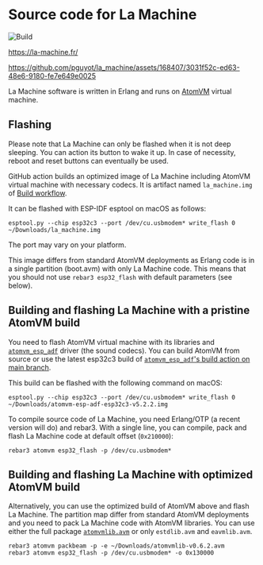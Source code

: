 Source code for La Machine
==========================

![Build](https://github.com/pguyot/la_machine/actions/workflows/build.yaml/badge.svg)

https://la-machine.fr/

https://github.com/pguyot/la_machine/assets/168407/3031f52c-ed63-48e6-9180-fe7e649e0025

La Machine software is written in Erlang and runs on [AtomVM](https://atomvm.net/)
virtual machine.

Flashing
--------

Please note that La Machine can only be flashed when it is not deep sleeping.
You can action its button to wake it up. In case of necessity, reboot and reset
buttons can eventually be used.

GitHub action builds an optimized image of La Machine including AtomVM virtual
machine with necessary codecs. It is artifact named `la_machine.img` of
[Build workflow](https://github.com/pguyot/la_machine/actions/workflows/build.yaml?query=branch%3Amain).

It can be flashed with ESP-IDF esptool on macOS as follows:

    esptool.py --chip esp32c3 --port /dev/cu.usbmodem* write_flash 0 ~/Downloads/la_machine.img

The port may vary on your platform.

This image differs from standard AtomVM deployments as Erlang code is in a
single partition (boot.avm) with only La Machine code. This means that you
should not use `rebar3 esp32_flash` with default parameters (see below).

Building and flashing La Machine with a pristine AtomVM build
-------------------------------------------------------------

You need to flash AtomVM virtual machine with its libraries and
[`atomvm_esp_adf`](https://github.com/pguyot/atomvm_esp_adf) driver (the sound
codecs). You can build AtomVM from source or use the latest esp32c3 build of
[`atomvm_esp_adf`'s build action on main branch](https://github.com/pguyot/atomvm_esp_adf/actions/workflows/build.yml?query=branch%3Amain).

This build can be flashed with the following command on macOS:

    esptool.py --chip esp32c3 --port /dev/cu.usbmodem* write_flash 0 ~/Downloads/atomvm-esp-adf-esp32c3-v5.2.2.img

To compile source code of La Machine, you need Erlang/OTP (a recent version
will do) and rebar3. With a single line, you can compile, pack and flash
La Machine code at default offset (`0x210000`):

    rebar3 atomvm esp32_flash -p /dev/cu.usbmodem*

Building and flashing La Machine with optimized AtomVM build
------------------------------------------------------------

Alternatively, you can use the optimized build of AtomVM above and flash
La Machine. The partition map differ from standard AtomVM deployments and
you need to pack La Machine code with AtomVM libraries. You can use either the
full package [`atomvmlib.avm`](https://github.com/atomvm/AtomVM/releases/download/v0.6.2/atomvmlib-v0.6.2.avm) or
only `estdlib.avm` and `eavmlib.avm`.

    rebar3 atomvm packbeam -p -e ~/Downloads/atomvmlib-v0.6.2.avm
    rebar3 atomvm esp32_flash -p /dev/cu.usbmodem* -o 0x130000
